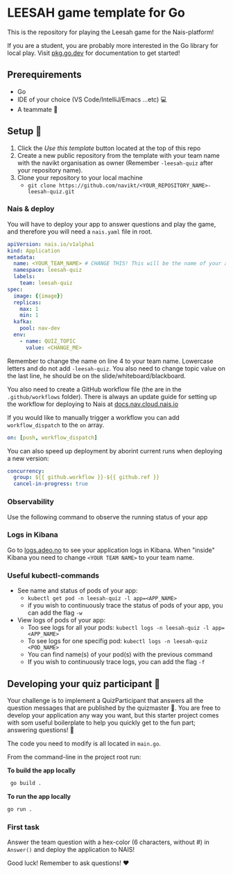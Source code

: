 # LEESAH game template for Go

This is the repository for playing the Leesah game for the Nais-platform!

If you are a student, you are probably more interested in the Go library for local play.
Visit [pkg.go.dev](https://pkg.go.dev/github.com/navikt/go-leesah) for documentation to get started!

## Prerequirements
  - Go
  - IDE of your choice (VS Code/IntelliJ/Emacs ...etc) 💻
  - A teammate 🐶

## Setup 📝

1. Click the _Use this template_ button located at the top of this repo
2. Create a new public repository from the template with your team name with the navikt organisation as owner (Remember `-leesah-quiz` after your repository name).
3. Clone your repository to your local machine
    - `git clone https://github.com/navikt/<YOUR_REPOSITORY_NAME>-leesah-quiz.git`

### Nais & deploy
You will have to deploy your app to answer questions and play the game, and therefore you will need a `nais.yaml` file in root.

```yaml
apiVersion: nais.io/v1alpha1
kind: Application
metadata:
  name: <YOUR_TEAM_NAME> # CHANGE THIS! This will be the name of your application
  namespace: leesah-quiz
  labels:
    team: leesah-quiz
spec:
  image: {{image}}
  replicas:
    max: 1
    min: 1
  kafka:
    pool: nav-dev
  env:
    - name: QUIZ_TOPIC
      value: <CHANGE_ME>
```

Remember to change the name on line 4 to your team name. Lowercase letters and do not add `-leesah-quiz`.
You also need to change topic value on the last line, he should be on the slide/whiteboard/blackboard.

You also need to create a GitHub workflow file (the are in the `.github/workflows` folder).
There is always an update guide for setting up the workflow for deploying to Nais at [docs.nav.cloud.nais.io](https://doc.nav.cloud.nais.io/how-to-guides/github-action/)

If you would like to manually trigger a workflow you can add `workflow_dispatch` to the `on` array.

```yaml
on: [push, workflow_dispatch]
```

You can also speed up deployment by aborint current runs when deploying a new version:

```yaml
concurrency:
  group: ${{ github.workflow }}-${{ github.ref }}
  cancel-in-progress: true
```

### Observability

Use the following command to observe the running status of your app

### Logs in Kibana

Go to [logs.adeo.no](https://logs.adeo.no/app/discover#/?_g=(filters:!(),refreshInterval:(pause:!t,value:60000),time:(from:now-90d%2Fd,to:now))&_a=(columns:!(level,message,envclass,application,pod),filters:!(),index:'96e648c0-980a-11e9-830a-e17bbd64b4db',interval:auto,query:(language:kuery,query:'application:%20%22<YOUR_TEAM_NAME>%22%20and%20%22QUESTION%22'),sort:!(!('@timestamp',desc)))) to see your application logs in Kibana.
When "inside" Kibana you need to change `<YOUR TEAM NAME>` to your team name.

### Useful kubectl-commands

* See name and status of pods of your app:
    * `kubectl get pod -n leesah-quiz -l app=<APP_NAME>`
    * if you wish to continuously trace the status of pods of your app, you can add the flag `-w`
* View logs of pods of your app:
    * Too see logs for all your pods: `kubectl logs -n leesah-quiz -l app=<APP_NAME>` 
    * To see logs for one specifig pod: `kubectl logs -n leesah-quiz <POD_NAME>`
    * You can find name(s) of your pod(s) with the previous command
    * If you wish to continuously trace logs, you can add the flag `-f`

## Developing your quiz participant 🤖

Your challenge is to implement a QuizParticipant that answers all the question messages that are published by the quizmaster 🧙.
You are free to develop your application any way you want, but this starter project comes with som useful boilerplate to help you quickly get to the fun part; answering questions! 🎉

The code you need to modify is all located in `main.go`.

From the command-line in the project root run:

**To build the app locally**
```bash
 go build .
```

**To run the app locally**
```bash
go run .
```

### First task

Answer the team question with a hex-color (6 characters, without #) in `Answer()` and deploy the application to NAIS!

Good luck! Remember to ask questions! ❤️
